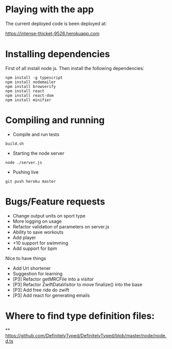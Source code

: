 # Playing with the app

The current deployed code is been deployed at:

https://intense-thicket-9526.herokuapp.com

# Installing dependencies

First of all install node js. Then install the following dependencies:


```
npm install -g typescript
npm install nodemailer
npm install browserify
npm install react
npm install react-dom
npm install minifier
```

# Compiling and running

* Compile and run tests

```
build.sh
```

* Starting the node server

```
node ./server.js
```

* Pushing live

```
git push heroku master
```

# Bugs/Feature requests
* Change output units on sport type
* More logging on usage
* Refactor validation of parameters on server.js
* Ability to save workouts
* Add player
* +10 support for swimming
* Add support for bpm

Nice to have things
* Add Url shortener
* Suggestion for learning
* [P3] Refactor getMRCFile into a visitor
* [P3] Refactor ZwiftDataVisitor to move finalize() into the base
* [P3] Add free ride do zwift
        <FreeRide Duration="600" FlatRoad="1"/>
* [P3] Add react for generating emails



# Where to find type definition files:
** https://github.com/DefinitelyTyped/DefinitelyTyped/blob/master/node/node.d.ts
